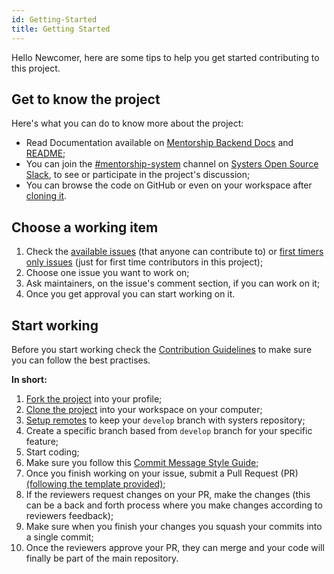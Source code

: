 ```yaml
---
id: Getting-Started
title: Getting Started
---
```

Hello Newcomer, here are some tips to help you get started contributing to this project.

## Get to know the project

Here's what you can do to know more about the project:
- Read Documentation available on [Mentorship Backend Docs](https://github.com/anitab-org/mentorship-backend/blob/develop/docs/docs/Mentorship-Relation-Documentation.md) and [README](https://github.com/systers/mentorship-backend/blob/develop/README.md);
- You can join the [#mentorship-system](https://systers-opensource.slack.com/messages/CAE8QK41L/) channel on [Systers Open Source Slack](https://anitab-org.zulipchat.com/login/), to see or participate in the project's discussion;
- You can browse the code on GitHub or even on your workspace after [cloning it](https://github.com/anitab-org/mentorship-backend/blob/develop/docs/docs/Fork%2C-Clone-%26-Remote.md).

## Choose a working item

1. Check the [available issues](https://github.com/systers/mentorship-backend/issues?q=is%3Aissue+is%3Aopen+label%3A%22Status%3A+Available%22) (that anyone can contribute to) or [first timers only issues](https://github.com/systers/mentorship-backend/labels/First%20Timers%20Only) (just for first time contributors in this project);
2. Choose one issue you want to work on;
3. Ask maintainers, on the issue's comment section, if you can work on it;
4. Once you get approval you can start working on it.

## Start working

Before you start working check the [Contribution Guidelines](https://github.com/systers/mentorship-backend/blob/develop/.github/CONTRIBUTING.md) to make sure you can follow the best practises.

**In short:**

1. [Fork the project]([Fork,-Clone-&-Remote#fork](https://github.com/anitab-org/mentorship-backend/blob/develop/docs/docs/Fork%2C-Clone-%26-Remote.md)) into your profile;
2. [Clone the project]([Fork,-Clone-&-Remote#clone](https://github.com/anitab-org/mentorship-backend/blob/develop/docs/docs/Fork%2C-Clone-%26-Remote.md)) into your workspace on your computer;
3. [Setup remotes]([Fork,-Clone-&-Remote#remote](https://github.com/anitab-org/mentorship-backend/blob/develop/docs/docs/Fork%2C-Clone-%26-Remote.md)) to keep your `develop` branch with systers repository;
4. Create a specific branch based from `develop` branch for your specific feature;
5. Start coding;
6. Make sure you follow this [Commit Message Style Guide](https://github.com/anitab-org/mentorship-backend/blob/develop/docs/docs/Commit-Message-Style-Guide.md);
7. Once you finish working on your issue, submit a Pull Request (PR) [(following the template provided)](https://github.com/systers/mentorship-backend/blob/develop/.github/PULL_REQUEST_TEMPLATE.md);
8. If the reviewers request changes on your PR, make the changes (this can be a back and forth process where you make changes according to reviewers feedback);
9. Make sure when you finish your changes you squash your commits into a single commit;
10. Once the reviewers approve your PR, they can merge and your code will finally be part of the main repository.
